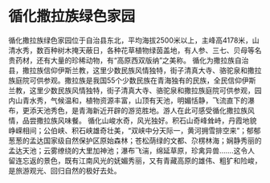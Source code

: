 # 循化撒拉族绿色家园
循化撒拉族绿色家园位于自治县东北，平均海拔2500米以上，主峰高4178米，山清水秀，数百种树木掩天蔽日，各种花草植物绿茵盖地，有人参、三七、贝母等名贵药材，还有大量的珍稀动物，有“高原西双版纳”之美称。
循化为撒拉族自治县，撒拉族信仰伊斯兰教，这里少数民族风情独特，街子清真大寺、骆驼泉和撒拉族庭院可供参观。撒拉族是我国55个少数民族在青海独有的民族，全民信仰伊斯兰教，这里少数民族风情独特，街子清真大寺、骆驼泉和撒拉族庭院可供参观，园内山青水秀，气候温和，植物资源丰富，山顶有天池，明媚恬静，飞流直下的瀑布，更添天池秀色，是青海新近开辟的游览胜地。游人在此可感受循化撒拉族风情，品尝撒拉族风味餐。
循化山峻水奇，风光独好。积石山奇峰耸峙，丹霞地貌峥嵘相间；公伯峡、积石峡雄奇壮美，“双峡中分天际一，黄河拥雪排空来”；郁郁葱葱的孟达国家级自然保护区原始森林；苍松荫绿的文都、尕楞林海；娴静秀丽的孟达天池；云雾缭绕的大里加神池；瀑布飞湍，绵延草原，珍禽异兽…….这令人留连忘返的景色，既有江南风光的妩媚秀丽，又有青藏高原的雄伟、粗犷和险峻，是旅游观光、回归自然的极好去处。